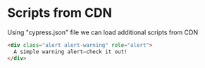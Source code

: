 # Scripts from CDN

Using "cypress.json" file we can load additional scripts from CDN

<!-- fiddle loads script resource -->

```html
<div class="alert alert-warning" role="alert">
  A simple warning alert—check it out!
</div>
```

```js
```

<!-- fiddle-end -->
